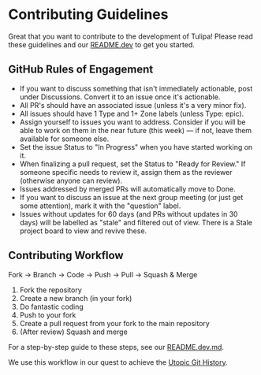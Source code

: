 # Contributing Guidelines

Great that you want to contribute to the development of Tulipa! Please read these guidelines and our [README.dev](https://github.com/TulipaEnergy/TulipaEnergyModel.jl/blob/main/README.dev.md) to get you started.

## GitHub Rules of Engagement

- If you want to discuss something that isn't immediately actionable, post under Discussions. Convert it to an issue once it's actionable.
- All PR's should have an associated issue (unless it's a very minor fix).
- All issues should have 1 Type and 1+ Zone labels (unless Type: epic).
- Assign yourself to issues you want to address. Consider if you will be able to work on them in the near future (this week) — if not, leave them available for someone else.
- Set the issue Status to "In Progress" when you have started working on it.
- When finalizing a pull request, set the Status to "Ready for Review." If someone specific needs to review it, assign them as the reviewer (otherwise anyone can review).
- Issues addressed by merged PRs will automatically move to Done.
- If you want to discuss an issue at the next group meeting (or just get some attention), mark it with the "question" label.
- Issues without updates for 60 days (and PRs without updates in 30 days) will be labelled as "stale" and filtered out of view. There is a Stale project board to view and revive these.

## Contributing Workflow

Fork → Branch → Code → Push → Pull → Squash & Merge

1. Fork the repository
2. Create a new branch (in your fork)
3. Do fantastic coding
4. Push to your fork
5. Create a pull request from your fork to the main repository
6. (After review) Squash and merge

For a step-by-step guide to these steps, see our [README.dev.md](https://github.com/TulipaEnergy/TulipaEnergyModel.jl/blob/main/README.dev.md).

We use this workflow in our quest to achieve the [Utopic Git History](https://blog.esciencecenter.nl/the-utopic-git-history-d44b81c09593).
